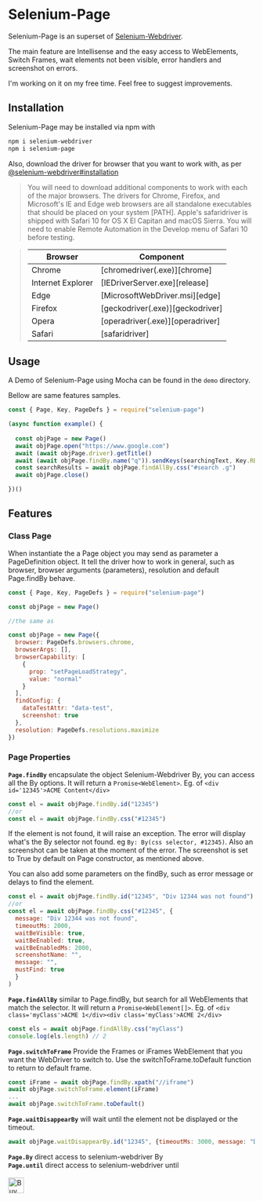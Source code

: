 # Selenium-Page

Selenium-Page is an superset of [Selenium-Webdriver](https://github.com/SeleniumHQ/selenium).

The main feature are Intellisense and the easy access to WebElements, Switch Frames, wait elements not been visible, error handlers and screenshot on errors. 

I'm working on it on my free time. Feel free to suggest improvements.

## Installation

Selenium-Page may be installed via npm with

```sh
npm i selenium-webdriver
npm i selenium-page
```
Also, download the driver for browser that you want to work with, as per [@selenium-webdriver#installation]( https://github.com/SeleniumHQ/selenium/blob/trunk/javascript/node/selenium-webdriver/README.md#installation )

>You will need to download additional components to work with each of the major
browsers. The drivers for Chrome, Firefox, and Microsoft's IE and Edge web
browsers are all standalone executables that should be placed on your system
[PATH]. Apple's safaridriver is shipped with Safari 10 for OS X El Capitan and
macOS Sierra. You will need to enable Remote Automation in the Develop menu of
Safari 10 before testing.

>
>| Browser           | Component                          |
>| ----------------- | ---------------------------------- |
>| Chrome            | [chromedriver(.exe)][chrome]       |
>| Internet Explorer | [IEDriverServer.exe][release]      |
>| Edge              | [MicrosoftWebDriver.msi][edge]     |
>| Firefox           | [geckodriver(.exe)][geckodriver]   |
>| Opera             | [operadriver(.exe)][operadriver]   |
>| Safari            | [safaridriver]                     |
>


## Usage

A Demo of Selenium-Page using Mocha can be found in the `demo` directory. 

Bellow are same features samples.

```javascript
const { Page, Key, PageDefs } = require("selenium-page")

(async function example() {
  
  const objPage = new Page()
  await objPage.open("https://www.google.com")
  await (await objPage.driver).getTitle()
  await (await objPage.findBy.name("q")).sendKeys(searchingText, Key.RETURN)
  const searchResults = await objPage.findAllBy.css("#search .g")
  await objPage.close()

})()
```

## Features

### Class Page

When instantiate the a Page object you may send as parameter a PageDefinition object. It tell the driver how to work in general, such as browser, browser arguments (parameters), resolution and default Page.findBy behave.

```javascript
const { Page, Key, PageDefs } = require("selenium-page")

const objPage = new Page()

//the same as 

const objPage = new Page({
  browser: PageDefs.browsers.chrome,
  browserArgs: [],
  browserCapability: [
    {
      prop: "setPageLoadStrategy", 
      value: "normal"
    }
  ],
  findConfig: {
    dataTestAttr: "data-test",
    screenshot: true
  },
  resolution: PageDefs.resolutions.maximize
})

```

### Page Properties

**`Page.findBy`** encapsulate the object Selenium-Webdriver By, you can access all the By options. It will return a `Promise<WebElement>`. Eg. of `<div id='12345'>ACME Content</div>`

```javascript
const el = await objPage.findBy.id("12345")
//or
const el = await objPage.findBy.css("#12345")
```

If the element is not found, it will raise an exception. The error will display what's the By selector not found. eg `By: By(css selector, #12345)`. Also an screenshot can be taken at the moment of the error. The screenshot is set to True by default on Page constructor, as mentioned above.

You can also add some parameters on the findBy, such as error message or delays to find the element.

```javascript
const el = await objPage.findBy.id("12345", "Div 12344 was not found")
//or
const el = await objPage.findBy.css("#12345", {
  message: "Div 12344 was not found",
  timeoutMs: 2000,
  waitBeVisible: true,
  waitBeEnabled: true,
  waitBeEnabledMs: 2000,
  screenshotName: "",
  message: "",
  mustFind: true
  }
)
```

**`Page.findAllBy`** similar to Page.findBy, but search for all WebElements that match the selector. It will return a `Promise<WebElement[]>`. Eg. of `<div class='myClass'>ACME 1</div><div class='myClass'>ACME 2</div>`


```javascript
const els = await objPage.findAllBy.css("myClass")
console.log(els.length) // 2
```

**`Page.switchToFrame`** Provide the Frames or iFrames WebElement that you want the WebDriver to switch to.
Use the switchToFrame.toDefault function to return to default frame. 

```javascript
const iFrame = await objPage.findBy.xpath("//iframe")
await objPage.switchToFrame.element(iFrame)
...
await objPage.switchToFrame.toDefault()
```

**`Page.waitDisappearBy`** will wait until the element not be displayed or the timeout.

```javascript
await objPage.waitDisappearBy.id("12345", {timeoutMs: 3000, message: "Div 12344 was still displayed after 3 seconds"})
```

**`Page.By`** direct access to selenium-webdriver By
\
**`Page.until`** direct access to selenium-webdriver until
\
\
<a href="https://aesmerio.swoofee.com" target="_blank">
<img height="32" style="border:0px;height:32px;" src="https://az743702.vo.msecnd.net/cdn/kofi3.png?v=a" border="0" alt="Buy Me a Coffee"></a>


